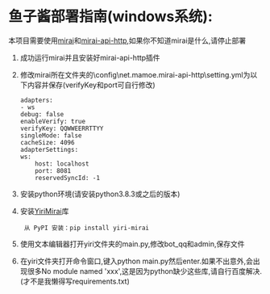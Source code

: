 # 鱼子酱部署指南(windows系统):

本项目需要使用[mirai](https://github.com/mamoe/mirai)和[mirai-api-http](https://github.com/project-mirai/mirai-api-http),如果你不知道mirai是什么,请停止部署

1. 成功运行mirai并且安装好mirai-api-http插件

2. 修改mirai所在文件夹的\config\net.mamoe.mirai-api-http\setting.yml为以下内容并保存(verifyKey和port可自行修改)

    ```
    adapters:
    - ws
    debug: false
    enableVerify: true
    verifyKey: QQWWEERRTTYY
    singleMode: false
    cacheSize: 4096
    adapterSettings:
    ws:
        host: localhost
        port: 8081
        reservedSyncId: -1
    ```
3. 安装python环境(请安装python3.8.3或之后的版本)

4. 安装[YiriMirai](https://github.com/YiriMiraiProject/YiriMirai)库

        从 PyPI 安装：pip install yiri-mirai
5. 使用文本编辑器打开yiri文件夹的main.py,修改bot_qq和admin,保存文件

6. 在yiri文件夹打开命令窗口,键入python main.py然后enter.如果不出意外,会出现很多No module named 'xxx',这是因为python缺少这些库,请自行百度解决.(才不是我懒得写requirements.txt)

